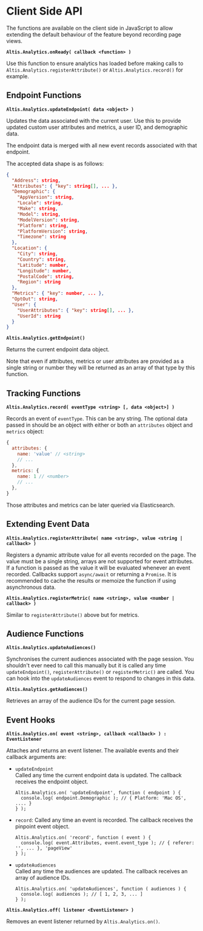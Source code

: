 # Client Side API

The functions are available on the client side in JavaScript to allow extending the default behaviour of the feature beyond recording page views.

**`Altis.Analytics.onReady( callback <function> )`**

Use this function to ensure analytics has loaded before making calls to `Altis.Analytics.registerAttribute()` or `Altis.Analytics.record()` for example.

## Endpoint Functions

**`Altis.Analytics.updateEndpoint( data <object> )`**

Updates the data associated with the current user. Use this to provide updated custom user attributes and metrics, a user ID, and demographic data.

The endpoint data is merged with all new event records associated with that endpoint.

The accepted data shape is as follows:

```json
{
  "Address": string,
  "Attributes": { "key": string[], ... },
  "Demographic": {
    "AppVersion": string,
    "Locale": string,
    "Make": string,
    "Model": string,
    "ModelVersion": string,
    "Platform": string,
    "PlatformVersion": string,
    "Timezone": string
  },
  "Location": {
    "City": string,
    "Country": string,
    "Latitude": number,
    "Longitude": number,
    "PostalCode": string,
    "Region": string
  },
  "Metrics": { "key": number, ... },
  "OptOut": string,
  "User": {
    "UserAttributes": { "key": string[], ... },
    "UserId": string
  }
}
```

**`Altis.Analytics.getEndpoint()`**

Returns the current endpoint data object.

Note that even if attributes, metrics or user attributes are provided as a single string or number they will be returned as an array of that type by this function.

## Tracking Functions

**`Altis.Analytics.record( eventType <string> [, data <object>] )`**

Records an event of `eventType`. This can be any string. The optional data passed in should be an object with either or both an `attributes` object and `metrics` object:

```js
{
  attributes: {
    name: 'value' // <string>
    // ...
  },
  metrics: {
    name: 1 // <number>
    // ...
  },
}
```

Those attributes and metrics can be later queried via Elasticsearch.

## Extending Event Data

**`Altis.Analytics.registerAttribute( name <string>, value <string | callback> )`**

Registers a dynamic attribute value for all events recorded on the page. The value must be a single string, arrays are not supported for event attributes. If a function is passed as the value it will be evaluated whenever an event recorded. Callbacks support `async/await` or returning a `Promise`. It is recommended to cache the results or memoize the function if using asynchronous data.

**`Altis.Analytics.registerMetric( name <string>, value <number | callback> )`**

Similar to `registerAttribute()` above but for metrics.

## Audience Functions

**`Altis.Analytics.updateAudiences()`**

Synchronises the current audiences associated with the page session. You shouldn't ever need to call this manually but it is called any time `updateEndpoint()`, `registerAttribute()` or `registerMetric()` are called. You can hook into the `updateAudiences` event to respond to changes in this data.

**`Altis.Analytics.getAudiences()`**

Retrieves an array of the audience IDs for the current page session.

## Event Hooks

**`Altis.Analytics.on( event <string>, callback <callback> ) : EventListener`**

Attaches and returns an event listener. The available events and their callback arguments are:

- `updateEndpoint`<br />
  Called any time the current endpoint data is updated. The callback receives the endpoint object.<br />
  ```
  Altis.Analytics.on( 'updateEndpoint', function ( endpoint ) {
    console.log( endpoint.Demographic ); // { Platform: 'Mac OS', .... }
  } );
  ```
- `record`:
  Called any time an event is recorded. The callback receives the pinpoint event object.<br />
  ```
  Altis.Analytics.on( 'record', function ( event ) {
    console.log( event.Attributes, event.event_type ); // { referer: '', ... }, 'pageView'
  } );
  ```
- `updateAudiences`<br />
  Called any time the audiences are updated. The callback receives an array of audience IDs.<br />
  ```
  Altis.Analytics.on( 'updateAudiences', function ( audiences ) {
    console.log( audiences ); // [ 1, 2, 3, ... ]
  } );
  ```

**`Altis.Analytics.off( listener <EventListener> )`**

Removes an event listener returned by `Altis.Analytics.on()`.
